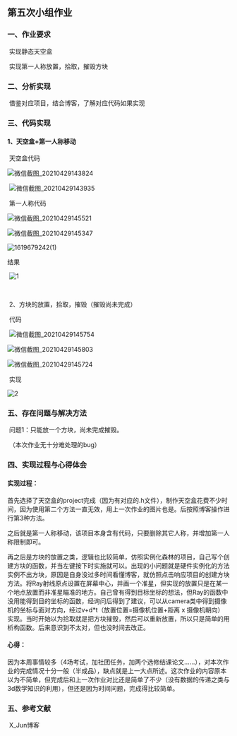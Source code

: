 ## 第五次小组作业

### 一、作业要求

​	实现静态天空盒

​	实现第一人称放置，拾取，摧毁方块

### 二、分析实现

​	借鉴对应项目，结合博客，了解对应代码如果实现

### 三、代码实现

#### 	1、天空盒+第一人称移动

​	天空盒代码

![微信截图_20210429143824](文档图片/微信截图_20210429143824.png)

​								![微信截图_20210429143935](文档图片/微信截图_20210429143935.png)		

​	第一人称代码

![微信截图_20210429145521](文档图片/微信截图_20210429145521.png)

![微信截图_20210429145347](文档图片/微信截图_20210429145347.png)

![1619679242(1)](文档图片/1619679242(1).png)

结果

​								![1](文档图片/1.gif)

​		

​	2、方块的放置，拾取，摧毁（摧毁尚未完成）

​			代码

​			![微信截图_20210429145754](文档图片/微信截图_20210429145754.png)

![微信截图_20210429145803](文档图片/微信截图_20210429145803.png)

![微信截图_20210429145724](文档图片/微信截图_20210429145724.png)

​	实现

![2](文档图片/2.gif)

### 五、存在问题与解决方法

​		问题1：只能放一个方块，尚未完成摧毁。

​		（本次作业无十分难处理的bug）

### 四、实现过程与心得体会	

#### 		实现过程：

​			首先选择了天空盒的project完成（因为有对应的.h文件），制作天空盒花费不少时间，因为使用第二个方法一直无效，用上一次作业的图片也是。后按照博客操作进行第3种方法。

​		之后就是第一人称移动，该项目本身含有代码，只要删除其它人称，并增加第一人称限制即可。

​		再之后是方块的放置之类，逻辑也比较简单，仿照实例化森林的项目，自己写个创建方块的函数，并当左键按下时实施就可以。出现的小问题就是硬件实例化的方法实例不出方块，原因是自身没过多时间看懂博客，就仿照点击响应项目的创建方块方法。将Ray射线原点设置在屏幕中心，并画一个准星，但实现的放置只是在某一个地点放置而非准星瞄准的地方。自己曾有得到目标坐标的想法，但Ray的函数中没用能得到目的坐标的函数，经询问后得到了建议，可以从camera类中得到摄像机的坐标与面对方向，经过v+d*t（放置位置=摄像机位置+距离 x 摄像机朝向）实现。当时开始以为拾取就是把方块摧毁，然后可以重新放置，所以只是简单的用析构函数。后来意识到不太对，但也没时间去改正。

#### 		心得：

​		因为本周事情较多（4场考试，加社团任务，加两个选修结课论文……），对本次作业的完成情况十分一般（半成品），缺点就是上一大点所述。这次作业的内容原本以为不简单，但完成后和上一次作业对比还是简单了不少（没有数据的传递之类与3d数学知识的利用），但还是因为时间问题，完成得比较简单。

### 五、参考文献

​	X_Jun博客